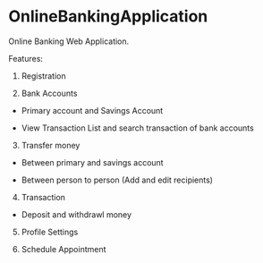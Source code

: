 # OnlineBankingApplication

Online Banking Web Application.

Features:

1. Registration

2. Bank Accounts

  - Primary account and Savings Account
  
  - View Transaction List and search transaction of bank accounts
  
3. Transfer money 

  - Between primary and savings account
  
  - Between person to person (Add and edit recipients)
  
4. Transaction 

  - Deposit and withdrawl money
  
5. Profile Settings

6. Schedule Appointment


 


